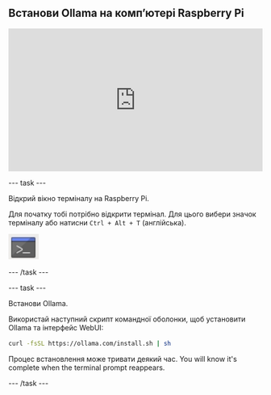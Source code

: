 ## Встанови Ollama на компʼютері Raspberry Pi

<html>
  <div style="position: relative; overflow: hidden; padding-top: 56.25%;">
    <iframe style="position: absolute; top: 0; left: 0; right: 0; width: 100%; height: 100%; border: none;" src="https://www.youtube.com/embed/OwuPZYmbYsg?rel=0&cc_load_policy=1" allowfullscreen allow="accelerometer; autoplay; clipboard-write; encrypted-media; gyroscope; picture-in-picture; web-share">
    </iframe>
  </div>
</html>

\--- task ---

Відкрий вікно терміналу на Raspberry Pi.

Для початку тобі потрібно відкрити термінал. Для цього вибери значок терміналу або натисни `Ctrl + Alt + T` (англійська).

![Icon of a terminal window with a grey background and a blue title bar at the top, featuring a white command prompt symbol in the center.](images/terminal.png)

\--- /task ---

\--- task ---

Встанови Ollama.

Використай наступний скрипт командної оболонки, щоб установити Ollama та інтерфейс WebUI:

```sh
curl -fsSL https://ollama.com/install.sh | sh
```

Процес встановлення може тривати деякий час. You will know it's complete when the terminal prompt reappears.

\--- /task ---
